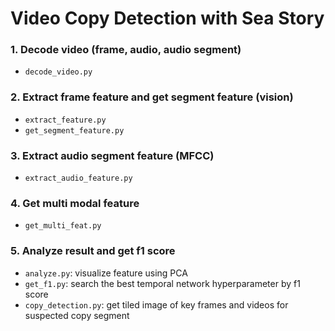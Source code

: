 # Video Copy Detection with Sea Story
### 1. Decode video (frame, audio, audio segment)
   * `decode_video.py`
### 2. Extract frame feature and get segment feature (vision)
   * `extract_feature.py`
   * `get_segment_feature.py`
### 3. Extract audio segment feature (MFCC) 
   * `extract_audio_feature.py`
### 4. Get multi modal feature
   * `get_multi_feat.py`
### 5. Analyze result and get f1 score
   * `analyze.py`: visualize feature using PCA
   * `get_f1.py`: search the best temporal network hyperparameter by f1 score
   * `copy_detection.py`: get tiled image of key frames and videos for suspected copy segment
